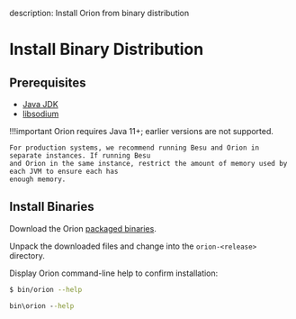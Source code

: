 description: Install Orion from binary distribution
<!--- END of page meta data -->

# Install Binary Distribution

## Prerequisites

* [Java JDK](http://www.oracle.com/technetwork/java/javase/downloads/index.html)
* [libsodium](Dependencies.md)

!!!important
    Orion requires Java 11+; earlier versions are not supported.
    
    For production systems, we recommend running Besu and Orion in separate instances. If running Besu 
    and Orion in the same instance, restrict the amount of memory used by each JVM to ensure each has 
    enough memory. 
    
## Install Binaries

Download the Orion [packaged binaries](https://bintray.com/consensys/binaries/orion/_latestVersion#files).

Unpack the downloaded files and change into the `orion-<release>` directory. 

Display Orion command-line help to confirm installation: 

```bash tab="Linux/macOS"
$ bin/orion --help
```

```bat tab="Windows"
bin\orion --help
```